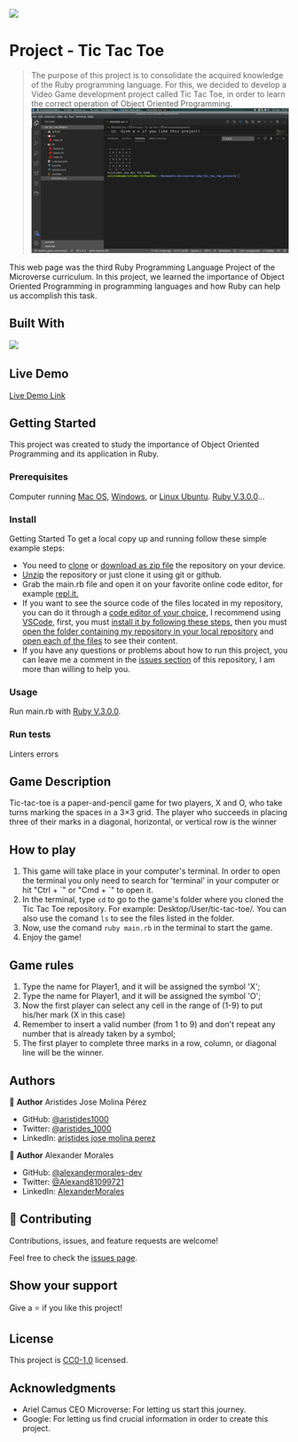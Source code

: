 ![](<https://img.shields.io/badge/-Ruby-rgb(199%2C%2032%2C%2039)?style=plastic&logo=ruby>)

# Project - Tic Tac Toe

> The purpose of this project is to consolidate the acquired knowledge of the Ruby programming language. For this, we decided to develop a Video Game development project called Tic Tac Toe, in order to learn the correct operation of Object Oriented Programming.
> ![screenshot](./app_screenshot.png)

This web page was the third Ruby Programming Language Project of the Microverse curriculum.
In this project, we learned the importance of Object Oriented Programming in programming languages and how Ruby can help us accomplish this task.

## Built With

![](<https://img.shields.io/badge/-Ruby-rgb(199%2C%2032%2C%2039)?style=plastic&logo=ruby>)

## Live Demo

[Live Demo Link](https://paiza.io/projects/Bik1h0kdcoJiVRlVLj7aJg/)

## Getting Started

This project was created to study the importance of Object Oriented Programming and its application in Ruby.

### Prerequisites

Computer running [Mac OS](https://www.apple.com/macos/big-sur/), [Windows](https://www.microsoft.com/en-us/software-download/windows10), or [Linux Ubuntu](https://ubuntu.com/download). [Ruby V.3.0.0](https://www.ruby-lang.org/es/downloads/)...

### Install

Getting Started
To get a local copy up and running follow these simple example steps:

- You need to [clone](https://docs.github.com/en/github/creating-cloning-and-archiving-repositories/cloning-a-repository) or [download as zip file](https://www.itprotoday.com/mobile-management-and-security/how-do-i-download-files-github) the repository on your device.
- [Unzip](http://www.e7z.org/open-zip.htm) the repository or just clone it using git or github.
- Grab the main.rb file and open it on your favorite online code editor, for example [repl.it.](https://replit.com/)
- If you want to see the source code of the files located in my repository, you can do it through a [code editor of your choice](https://www.elegantthemes.com/blog/resources/best-code-editors), I recommend using [VSCode](https://code.visualstudio.com/), first, you must [install it by following these steps](https://code.visualstudio.com/docs), then you must [open the folder containing my repository in your local repository](https://thisdavej.com/right-click-on-windows-folder-and-open-with-visual-studio-code/#:~:text=You%20can%20now%20navigate%20to,with%20VS%20Code%E2%80%9D%20as%20well.) and [open each of the files](https://code.visualstudio.com/docs/editor/editingevolved) to see their content.
- If you have any questions or problems about how to run this project, you can leave me a comment in the [issues section](https://github.com/aristides1000/tic_tac_toe_project/issues) of this repository, I am more than willing to help you.

### Usage

Run main.rb with [Ruby V.3.0.0](https://www.ruby-lang.org/es/downloads/).

### Run tests

Linters errors

## Game Description

Tic-tac-toe is a paper-and-pencil game for two players, X and O, who take turns marking the spaces in a 3×3 grid. The player who succeeds in placing three of their marks in a diagonal, horizontal, or vertical row is the winner

## How to play

1. This game will take place in your computer's terminal. In order to open the terminal you only need to search for 'terminal' in your computer or hit "Ctrl + \`" or "Cmd + `" to open it.
2. In the terminal, type `cd` to go to the game's folder where you cloned the Tic Tac Toe repository. For example: Desktop/User/tic-tac-toe/. You can also use the comand `ls` to see the files listed in the folder.
3. Now, use the comand `ruby main.rb` in the terminal to start the game.
4. Enjoy the game!

## Game rules

1. Type the name for Player1, and it will be assigned the symbol 'X';
2. Type the name for Player1, and it will be assigned the symbol 'O';
3. Now the first player can select any cell in the range of (1-9) to put his/her mark (X in this case)
4. Remember to insert a valid number (from 1 to 9) and don't repeat any number that is already taken by a symbol;
5. The first player to complete three marks in a row, column, or diagonal line will be the winner.

## Authors

👤 **Author**
Aristides Jose Molina Pérez

- GitHub: [@aristides1000](https://github.com/aristides1000)
- Twitter: [@aristides_1000](https://twitter.com/@aristides_1000)
- LinkedIn: [aristides jose molina perez](https://www.linkedin.com/in/aristides-jose-molina-perez-09b0579a)

👤 **Author**
Alexander Morales

- GitHub: [@alexandermorales-dev](https://github.com/alexandermorales-dev/)
- Twitter: [@Alexand81099721](https://twitter.com/Alexand81099721)
- LinkedIn: [AlexanderMorales](https://www.linkedin.com/in/alexander-morales-b8539898/)

## 🤝 Contributing

Contributions, issues, and feature requests are welcome!

Feel free to check the [issues page](https://github.com/aristides1000/tic_tac_toe_project/issues).

## Show your support

Give a ⭐️ if you like this project!

## License

This project is [CC0-1.0](LICENSE) licensed.

## Acknowledgments

- Ariel Camus CEO Microverse: For letting us start this journey.
- Google: For letting us find crucial information in order to create this project.
